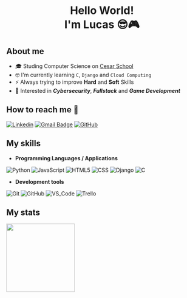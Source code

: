 <h1 align="center"> Hello World! </br>I'm Lucas 😎🎮
</h1>

## About me
- 🎓 Studing Computer Science on [Cesar School](https://github.com/Abduzidos)
- 🤓 I'm currently learning `C`, `Django` and `Cloud Computing`
- ⚡ Always trying to improve **Hard** and **Soft** Skills
- 🔎 Interested in **_Cybersecurity_**, **_Fullstack_** and **_Game Development_**

## How to reach me 👤

[![Linkedin](https://img.shields.io/badge/-LinkedIn-blue?style=flat&logo=Linkedin&logoColor=white)](https://www.linkedin.com/in/Lucascbayma/)
[![Gmail Badge](https://img.shields.io/badge/-Gmail-c14438?style=flat-square&logo=Gmail&logoColor=white&link=mailto:Lucasbayma31@gmail.com)](mailto:Lucasbayma31@gmail.com)
[![GitHub](https://img.shields.io/github/followers/lucascbayma?label=follow&style=social)]([https://github.com/Lucascbayma](https://github.com/Lucascbayma))

## My skills

- **Programming Languages / Applications**

![Python](https://img.shields.io/badge/-Python-333333?style=flat&logo=Python)
![JavaScript](https://img.shields.io/badge/-JavaScript-333333?style=flat&logo=javascript)
![HTML5](https://img.shields.io/badge/-HTML5-333333?style=flat&logo=HTML5)
![CSS](https://img.shields.io/badge/-CSS-333333?style=flat&logo=CSS3&logoColor=1572B6)
![Django](https://img.shields.io/badge/-Django-333333?style=flat&logo=Django)
![C](https://img.shields.io/badge/-C-333333?style=flat&logo=C)

- **Development tools**

![Git](https://img.shields.io/badge/-Git-333333?style=flat&logo=git)
![GitHub](https://img.shields.io/badge/-GitHub-333333?style=flat&logo=github)
![VS_Code](https://img.shields.io/badge/-Visual%20Studio%20Code-333333?style=flat&logo=visual-studio-code&logoColor=007ACC)
![Trello](https://img.shields.io/badge/-Trello-333333?style=flat&logo=trello&logoColor=007ACC)

## My stats
<a href="https://github.com/lucascbayma" title="Lucas's Profile">
  <img height="180em" src="https://github-readme-stats.vercel.app/api?username=lucascbayma&theme=dark&show_icons=true" />
</a>
